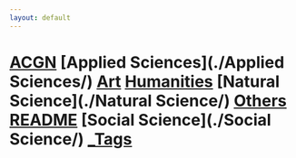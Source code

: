 ```yaml
---
layout: default
---
```


#   [ACGN](./ACGN/)   [Applied Sciences](./Applied Sciences/)   [Art](./Art/)   [Humanities](./Humanities/)   [Natural Science](./Natural Science/)   [Others](./Others/)   [README](./README/)   [Social Science](./Social Science/)   [_Tags](./_Tags/)  
